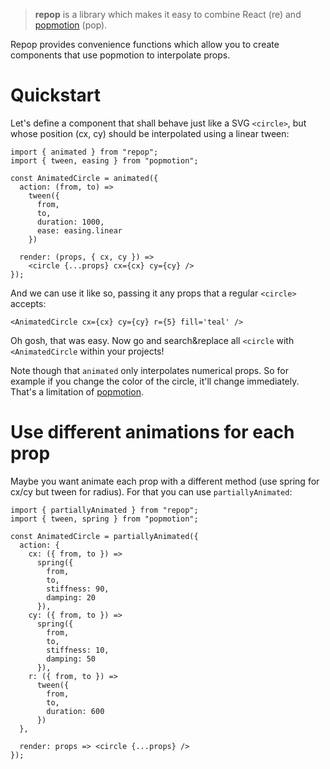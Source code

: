 > **repop** is a library which makes it easy to combine React (re) and [popmotion] (pop).

Repop provides convenience functions which allow you to create components that use popmotion to interpolate props.

# Quickstart

Let's define a component that shall behave just like a SVG `<circle>`, but whose position (cx, cy) should be interpolated using a linear tween:

```
import { animated } from "repop";
import { tween, easing } from "popmotion";

const AnimatedCircle = animated({
  action: (from, to) =>
    tween({
      from,
      to,
      duration: 1000,
      ease: easing.linear
    })

  render: (props, { cx, cy }) =>
    <circle {...props} cx={cx} cy={cy} />
});
```

And we can use it like so, passing it any props that a regular `<circle>` accepts:

```
<AnimatedCircle cx={cx} cy={cy} r={5} fill='teal' />
```

Oh gosh, that was easy. Now go and search&replace all `<circle` with `<AnimatedCircle` within your projects!

Note though that `animated` only interpolates numerical props. So for example if you change the color of the circle, it'll change immediately. That's a limitation of [popmotion].

# Use different animations for each prop

Maybe you want animate each prop with a different method (use spring for cx/cy but tween for radius). For that you can use `partiallyAnimated`:

```
import { partiallyAnimated } from "repop";
import { tween, spring } from "popmotion";

const AnimatedCircle = partiallyAnimated({
  action: {
    cx: ({ from, to }) =>
      spring({
        from,
        to,
        stiffness: 90,
        damping: 20
      }),
    cy: ({ from, to }) =>
      spring({
        from,
        to,
        stiffness: 10,
        damping: 50
      }),
    r: ({ from, to }) =>
      tween({
        from,
        to,
        duration: 600
      })
  },

  render: props => <circle {...props} />
});
```

[popmotion]: https://popmotion.io/
